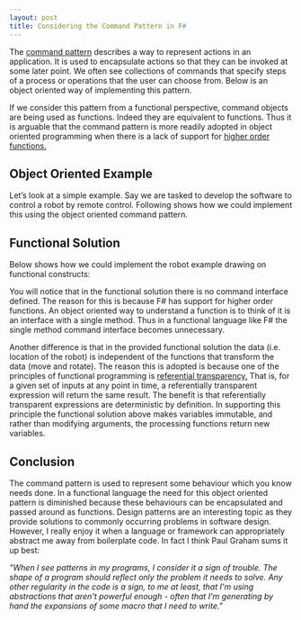 ```yaml
---
layout: post
title: Considering the Command Pattern in F#
---
```


The [command pattern](http://en.wikipedia.org/wiki/Command_pattern) describes a way to represent actions in an application. It is used to encapsulate actions so that they can be invoked at some later point. We often see collections of commands that specify steps of a process or operations that the user can choose from. Below is an object oriented way of implementing this pattern.

If we consider this pattern from a functional perspective, command objects are being used as functions. Indeed they are equivalent to functions. Thus it is arguable that the command pattern is more readily adopted in object oriented programming when there is a lack of support for [higher order functions.](http://en.wikipedia.org/wiki/Higher-order_function)

## Object Oriented Example

Let’s look at a simple example. Say we are tasked to develop the software to control a robot by remote control. Following shows how we could implement this using the object oriented command pattern.

<script src="https://gist.github.com/davidkdickson/5520563.js"></script>


## Functional Solution

Below shows how we could implement the robot example drawing on functional constructs:

<script src="https://gist.github.com/davidkdickson/5531334.js"></script>

You will notice that in the functional solution there is no command interface defined. The reason for this is because F# has support for higher order functions. An object oriented way to understand a function is to think of it is an interface with a single method. Thus in a functional language like F# the single method command interface becomes unnecessary.

Another difference is that in the provided functional solution the data (i.e. location of the robot) is independent of the functions that transform the data (move and rotate). The reason this is adopted is because one of the principles of functional programming is [referential transparency.](http://en.wikipedia.org/wiki/Referential_transparency_(computer_science)) That is, for a given set of inputs at any point in time, a referentially transparent expression will return the same result. The benefit is that referentially transparent expressions are deterministic by definition. In supporting this principle the functional solution above makes variables immutable, and rather than modifying arguments, the processing functions return new variables.

## Conclusion

The command pattern is used to represent some behaviour which you know needs done. In a functional language the need for this object oriented pattern is diminished because these behaviours can be encapsulated and passed around as functions. Design patterns are an interesting topic as they provide solutions to commonly occurring problems in software design. However, I really enjoy it when a language or framework can appropriately abstract me away from boilerplate code. In fact I think Paul Graham sums it up best:

<cite>"When I see patterns in my programs, I consider it a sign of trouble. The shape of a program should reflect only the problem it needs to solve. Any other regularity in the code is a sign, to me at least, that I'm using abstractions that aren't powerful enough - often that I'm generating by hand the expansions of some macro that I need to write."</cite>
